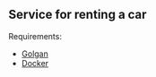 Service for renting a car
-------------------------

Requirements:
- [Golgan](https://golang.org/dl/)
- [Docker](https://www.docker.com/)

